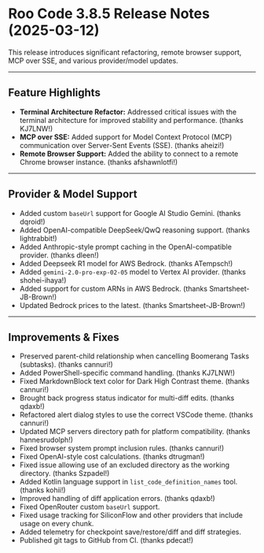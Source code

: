 # Roo Code 3.8.5 Release Notes (2025-03-12)

This release introduces significant refactoring, remote browser support, MCP over SSE, and various provider/model updates.

---

## Feature Highlights

*   **Terminal Architecture Refactor:** Addressed critical issues with the terminal architecture for improved stability and performance. (thanks KJ7LNW!)
*   **MCP over SSE:** Added support for Model Context Protocol (MCP) communication over Server-Sent Events (SSE). (thanks aheizi!)
*   **Remote Browser Support:** Added the ability to connect to a remote Chrome browser instance. (thanks afshawnlotfi!)

---

## Provider & Model Support

*   Added custom `baseUrl` support for Google AI Studio Gemini. (thanks dqroid!)
*   Added OpenAI-compatible DeepSeek/QwQ reasoning support. (thanks lightrabbit!)
*   Added Anthropic-style prompt caching in the OpenAI-compatible provider. (thanks dleen!)
*   Added Deepseek R1 model for AWS Bedrock. (thanks ATempsch!)
*   Added `gemini-2.0-pro-exp-02-05` model to Vertex AI provider. (thanks shohei-ihaya!)
*   Added support for custom ARNs in AWS Bedrock. (thanks Smartsheet-JB-Brown!)
*   Updated Bedrock prices to the latest. (thanks Smartsheet-JB-Brown!)

---

## Improvements & Fixes

*   Preserved parent-child relationship when cancelling Boomerang Tasks (subtasks). (thanks cannuri!)
*   Added PowerShell-specific command handling. (thanks KJ7LNW!)
*   Fixed MarkdownBlock text color for Dark High Contrast theme. (thanks cannuri!)
*   Brought back progress status indicator for multi-diff edits. (thanks qdaxb!)
*   Refactored alert dialog styles to use the correct VSCode theme. (thanks cannuri!)
*   Updated MCP servers directory path for platform compatibility. (thanks hannesrudolph!)
*   Fixed browser system prompt inclusion rules. (thanks cannuri!)
*   Fixed OpenAI-style cost calculations. (thanks dtrugman!)
*   Fixed issue allowing use of an excluded directory as the working directory. (thanks Szpadel!)
*   Added Kotlin language support in `list_code_definition_names` tool. (thanks kohii!)
*   Improved handling of diff application errors. (thanks qdaxb!)
*   Fixed OpenRouter custom `baseUrl` support.
*   Fixed usage tracking for SiliconFlow and other providers that include usage on every chunk.
*   Added telemetry for checkpoint save/restore/diff and diff strategies.
*   Published git tags to GitHub from CI. (thanks pdecat!)